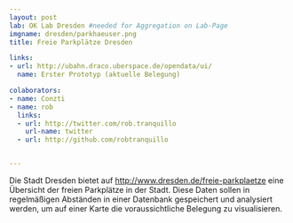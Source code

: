 ```yaml
---
layout: post
lab: OK Lab Dresden #needed for Aggregation on Lab-Page
imgname: dresden/parkhaeuser.png
title: Freie Parkplätze Dresden

links: 
- url: http://ubahn.draco.uberspace.de/opendata/ui/
  name: Erster Prototyp (aktuelle Belegung)

colaborators:
- name: Conzti
- name: rob
  links:
  - url: http://twitter.com/rob.tranquillo
    url-name: twitter
  - url: http://github.com/robtranquillo


---
```


Die Stadt Dresden bietet auf http://www.dresden.de/freie-parkplaetze eine Übersicht der freien Parkplätze in der Stadt. Diese Daten sollen in regelmäßigen Abständen in einer Datenbank gespeichert und analysiert werden, um auf einer Karte die voraussichtliche Belegung zu visualisieren. 
